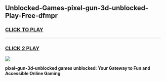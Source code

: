 
## Unblocked-Games-pixel-gun-3d-unblocked-Play-Free-dfmpr
<h3>
<a href="https://premium76.site?title=pixel-gun-3d-unblocked&ref=21A">CLICK TO PLAY</a></h3>
<hr>

<h3>
<a href="https://premium76.site?title=pixel-gun-3d-unblocked&ref=21A">CLICK 2 PLAY</a>
  
</h3>

<a href="https://premium76.site?title=pixel-gun-3d-unblocked&ref=21A"><img src="https://clearcache.store/games.png"></a>


**pixel-gun-3d-unblocked games unblocked: Your Gateway to Fun and Accessible Online Gaming**
